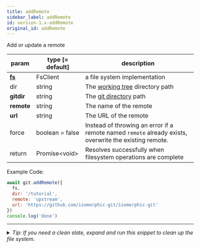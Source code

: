 ```yaml
---
title: addRemote
sidebar_label: addRemote
id: version-1.x-addRemote
original_id: addRemote
---
```


Add or update a remote

| param          | type [= default] | description                                                                                            |
| -------------- | ---------------- | ------------------------------------------------------------------------------------------------------ |
| [**fs**](./fs) | FsClient         | a file system implementation                                                                           |
| dir            | string           | The [working tree](dir-vs-gitdir.md) directory path                                                    |
| **gitdir**     | string           | The [git directory](dir-vs-gitdir.md) path                                                             |
| **remote**     | string           | The name of the remote                                                                                 |
| **url**        | string           | The URL of the remote                                                                                  |
| force          | boolean = false  | Instead of throwing an error if a remote named `remote` already exists, overwrite the existing remote. |
| return         | Promise\<void\>  | Resolves successfully when filesystem operations are complete                                          |

Example Code:

```js live
await git.addRemote({
  fs,
  dir: '/tutorial',
  remote: 'upstream',
  url: 'https://github.com/isomorphic-git/isomorphic-git'
})
console.log('done')
```


---

<details>
<summary><i>Tip: If you need a clean slate, expand and run this snippet to clean up the file system.</i></summary>

```js live
window.fs = new LightningFS('fs', { wipe: true })
window.pfs = window.fs.promises
console.log('done')
```
</details>

<script>
(function rewriteEditLink() {
  const el = document.querySelector('a.edit-page-link.button');
  if (el) {
    el.href = 'https://github.com/isomorphic-git/isomorphic-git/edit/master/src/api/addRemote.js';
  }
})();
</script>